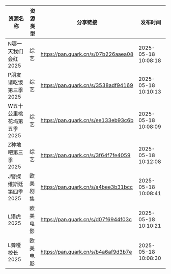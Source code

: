 | 资源名称            | 资源类型 | 分享链接                                | 发布时间                |
| --------------- | ---- | ----------------------------------- | ------------------- |
| N哪一天我们会红2025    | 综艺   | https://pan.quark.cn/s/07b226aaea08 | 2025-05-18 10:08:18 |
| P朋友请吃饭第三季2025   | 综艺   | https://pan.quark.cn/s/3538adf94169 | 2025-05-18 10:10:13 |
| W五十公里桃花坞第五季2025 | 综艺   | https://pan.quark.cn/s/ee133eb93c6b | 2025-05-18 10:08:09 |
| Z种地吧第三季2025     | 综艺   | https://pan.quark.cn/s/3f64f7fe4059 | 2025-05-18 10:12:08 |
| J警探维斯廷第四季2025   | 欧美剧集 | https://pan.quark.cn/s/a4bee3b31bcc | 2025-05-18 10:08:41 |
| L猎虎2025         | 欧美电影 | https://pan.quark.cn/s/d07f6944f03c | 2025-05-18 10:10:21 |
| L聋哑校长2025       | 欧美电影 | https://pan.quark.cn/s/b4a6af9d3b7e | 2025-05-18 10:08:30 |
